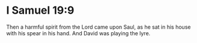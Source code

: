 # I Samuel 19:9

Then a harmful spirit from the Lord came upon Saul, as he sat in his house with his spear in his hand. And David was playing the lyre.
